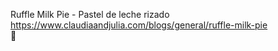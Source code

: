 Ruffle Milk Pie - Pastel de leche rizado	https://www.claudiaandjulia.com/blogs/general/ruffle-milk-pie	
਍